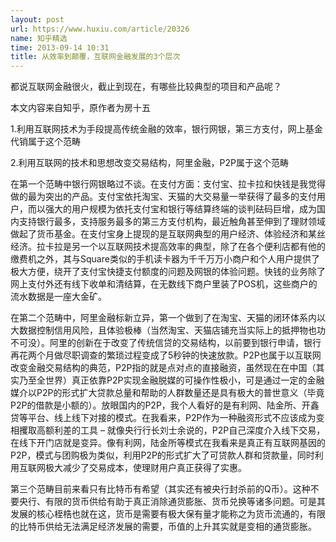 ```yaml
---
layout: post
url: https://www.huxiu.com/article/20326
name: 知乎精选
time: 2013-09-14 10:31
title: 从效率到颠覆，互联网金融发展的3个层次
---
```

都说互联网金融很火，截止到现在，有哪些比较典型的项目和产品呢？

本文内容来自知乎，原作者为房十五

1.利用互联网技术为手段提高传统金融的效率，银行网银，第三方支付，网上基金代销属于这个范畴

2.利用互联网的技术和思想改变交易结构，阿里金融，P2P属于这个范畴

在第一个范畴中银行网银略过不谈。在支付方面：支付宝、拉卡拉和快钱是我觉得做的最为突出的产品。支付宝依托淘宝、天猫的大交易量一举获得了最多的支付用户，而以强大的用户规模为依托支付宝和银行等结算终端的谈判砝码巨增，成为国内支持银行最多，支持服务最多的第三方支付机构，最近触角甚至伸到了理财领域做起了货币基金。在支付宝身上提现的是互联网典型的用户经济、体验经济和某丝经济。拉卡拉是另一个以互联网技术提高效率的典型，除了在各个便利店都有他的缴费机之外，其与Square类似的手机读卡器为千千万万小商户和个人用户提供了极大方便，绕开了支付宝快捷支付额度的问题及网银的体验问题。快钱的业务除了网上支付外还有线下收单和清结算，在无数线下商户里装了POS机，这些商户的流水数据是一座大金矿。

在第二个范畴中，阿里金融标新立异，第一个做到了在淘宝、天猫的闭环体系内以大数据控制信用风险，且体验极棒（当然淘宝、天猫店铺充当实际上的抵押物也功不可没）。阿里的创新在于改变了传统信贷的交易结构，以前要到银行申请，银行再花两个月做尽职调查的繁琐过程变成了5秒钟的快速放款。P2P也属于以互联网改变金融交易结构的典范，P2P指的就是点对点的直接融资，虽然现在在中国（其实乃至全世界）真正依靠P2P实现金融脱媒的可操作性极小，可是通过一定的金融媒介以P2P的形式扩大贷款总量和帮助的人群数量还是具有极大的普世意义（毕竟P2P的借款是小额的）。放眼国内的P2P，我个人看好的是有利网、陆金所、开鑫贷等平台、线上线下对接的模式。在我看来，P2P作为一种融资形式不应该成为变相攫取高额利差的工具 – 就像央行行长刘士余说的，P2P自己深度介入线下交易，在线下开门店就是变异。像有利网，陆金所等模式在我看来是真正有互联网基因的P2P，模式与团购极为类似，利用P2P的形式扩大了可贷款人群和贷款量，同时利用互联网极大减少了交易成本，使理财用户真正获得了实惠。

第三个范畴目前来看只有比特币有希望（其实还有被央行封杀前的Q币）。这种不要央行、有限的货币供给有助于真正消除通货膨胀、货币兑换等诸多问题。可是其发展的核心桎梏也就在这，货币是需要有极大保有量才能称之为货币流通的，有限的比特币供给无法满足经济发展的需要，币值的上升其实就是变相的通货膨胀。

